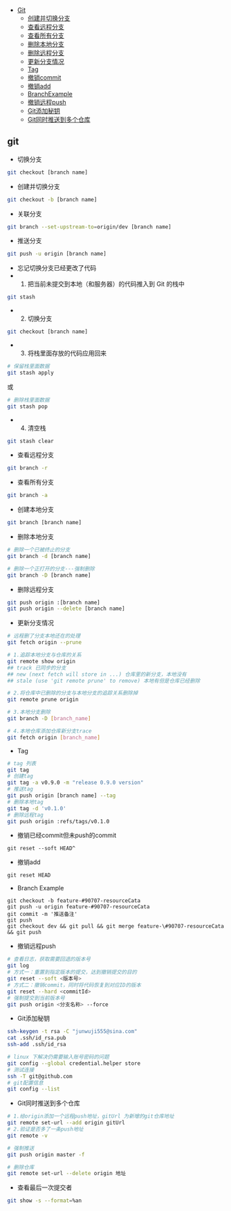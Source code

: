 - [Git](#git)
    - [创建并切换分支](#创建并切换分支)
    - [查看远程分支](#查看远程分支)
    - [查看所有分支](#查看所有分支)
    - [删除本地分支](#删除本地分支)
    - [删除远程分支](#删除远程分支)
    - [更新分支情况](#更新分支情况)
    - [Tag](#Tag)
    - [撤销commit](#撤销commit)
    - [撤销add](#撤销add)
    - [BranchExample](#BranchExample)
    - [撤销远程push](#撤销远程push)
    - [Git添加秘钥](#Git添加秘钥)
    - [Git同时推送到多个仓库](#gitPushMoreRepository)

## <a id="git">git</a>

* 切换分支
```bash
git checkout [branch name] 
```

* <a id="创建并切换分支">创建并切换分支</a>
```bash
git checkout -b [branch name] 
```

* 关联分支
```bash
git branch --set-upstream-to=origin/dev [branch name] 
```

* 推送分支
```bash
git push -u origin [branch name]
```

* 忘记切换分支已经更改了代码
* 1. 把当前未提交到本地（和服务器）的代码推入到 Git 的栈中
```bash
git stash
```
* 2. 切换分支
```bash
git checkout [branch name]
```
* 3. 将栈里面存放的代码应用回来
```bash
# 保留栈里面数据
git stash apply
```
或
```bash
# 删除栈里面数据
git stash pop
```
* 4. 清空栈
```bash
git stash clear
```

* <a id="查看远程分支">查看远程分支</a>
```bash
git branch -r
```

* <a id="查看所有分支">查看所有分支</a>
```bash
git branch -a
```

* 创建本地分支
```bash
git branch [branch name]
```

* <a id="删除本地分支">删除本地分支</a>

```bash
# 删除一个已被终止的分支
git branch -d [branch name]

# 删除一个正打开的分支---强制删除
git branch -D [branch name]
```

* <a id="删除远程分支">删除远程分支</a>
```bash
git push origin :[branch name]
git push origin --delete [branch name]
```

* <a id="更新分支情况">更新分支情况</a>
```bash
# 远程删了分支本地还在的处理
git fetch origin --prune

# 1.追踪本地分支与仓库的关系
git remote show origin
## track 已同步的分支
## new (next fetch will store in ...) 仓库里的新分支，本地没有
## stale (use 'git remote prune' to remove) 本地有但是仓库已经删除

# 2.将仓库中已删除的分支与本地分支的追踪关系删除掉
git remote prune origin

# 3.本地分支删除
git branch -D [branch_name]

# 4.本地仓库添加仓库新分支trace
git fetch origin [branch_name]
```

* <a id="Tag">Tag</a>

```bash
# tag 列表
git tag
# 创建tag
git tag -a v0.9.0 -m "release 0.9.0 version"
# 推送tag
git push origin [branch name] --tag
# 删除本地tag
git tag -d 'v0.1.0'
# 删除远程tag
git push origin :refs/tags/v0.1.0
```

* <a id="撤销commit">撤销已经commit但未push的commit</a>
```
git reset --soft HEAD^ 
```

* <a id="撤销add">撤销add</a>
```
git reset HEAD
```

* <a id="BranchExample">Branch Example</a>
```
git checkout -b feature-#90707-resourceCata 
git push -u origin feature-#90707-resourceCata
git commit -m '推送备注'
git push
git checkout dev && git pull && git merge feature-\#90707-resourceCata && git push
```
* <a id="撤销远程push">撤销远程push</a>
```bash
# 查看日志，获取需要回退的版本号
git log
# 方式一：重置到指定版本的提交，达到撤销提交的目的
git reset --soft <版本号>
# 方式二：撤销commit，同时将代码恢复到对应ID的版本
git reset --hard <commitId>
# 强制提交到当前版本号
git push origin <分支名称> --force
```

* <a id="Git添加秘钥">Git添加秘钥</a>

```bash
ssh-keygen -t rsa -C "junwuji555@sina.com"
cat .ssh/id_rsa.pub
ssh-add .ssh/id_rsa

# linux 下解决仍需要输入账号密码的问题
git config --global credential.helper store
# 测试连接
ssh -T git@github.com
# git配置信息
git config --list
```

* <a id="gitPushMoreRepository">Git同时推送到多个仓库</a>
```bash
# 1.给origin添加一个远程push地址，gitUrl 为新增的git仓库地址
git remote set-url --add origin gitUrl
# 2.验证是否多了一条push地址
git remote -v 

# 强制推送
git push origin master -f

# 删除仓库 
git remote set-url --delete origin 地址
```

* <a id="">查看最后一次提交者</a>
```bash
git show -s --format=%an
```